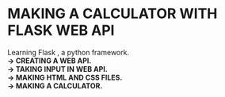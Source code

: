 # MAKING A CALCULATOR WITH FLASK WEB API
Learning Flask , a python framework.<br>
**-> CREATING A WEB API.**<BR>
**-> TAKING INPUT IN WEB API.**<br>
**-> MAKING HTML AND CSS FILES.**<br>
**-> MAKING A CALCULATOR.**<br>
